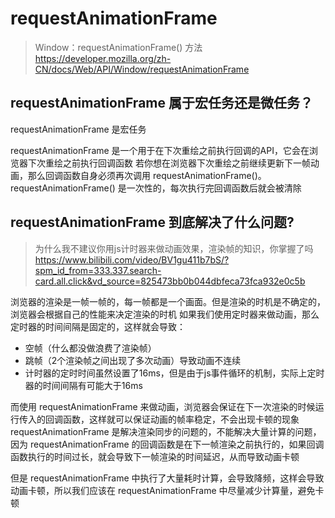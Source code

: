# requestAnimationFrame
>
> Window：requestAnimationFrame() 方法
> <https://developer.mozilla.org/zh-CN/docs/Web/API/Window/requestAnimationFrame>
>
## requestAnimationFrame 属于宏任务还是微任务？

requestAnimationFrame 是宏任务

requestAnimationFrame 是一个用于在下次重绘之前执行回调的API，它会在浏览器下次重绘之前执行回调函数
若你想在浏览器下次重绘之前继续更新下一帧动画，那么回调函数自身必须再次调用 requestAnimationFrame()。requestAnimationFrame() 是一次性的，每次执行完回调函数后就会被清除

## requestAnimationFrame 到底解决了什么问题?
>
> 为什么我不建议你用js计时器来做动画效果，渲染帧的知识，你掌握了吗
> <https://www.bilibili.com/video/BV1gu411b7bS/?spm_id_from=333.337.search-card.all.click&vd_source=825473bb0b044dbfeca73fca932e0c5b>

浏览器的渲染是一帧一帧的，每一帧都是一个画面。但是渲染的时机是不确定的，浏览器会根据自己的性能来决定渲染的时机
如果我们使用定时器来做动画，那么定时器的时间间隔是固定的，这样就会导致：

- 空帧（什么都没做浪费了渲染帧）
- 跳帧（2个渲染帧之间出现了多次动画）导致动画不连续
- 计时器的定时时间虽然设置了16ms，但是由于js事件循环的机制，实际上定时器的时间间隔有可能大于16ms

而使用 requestAnimationFrame 来做动画，浏览器会保证在下一次渲染的时候运行传入的回调函数，这样就可以保证动画的帧率稳定，不会出现卡顿的现象
requestAnimationFrame 是解决渲染同步的问题的，不能解决大量计算的问题，因为 requestAnimationFrame 的回调函数是在下一帧渲染之前执行的，如果回调函数执行的时间过长，就会导致下一帧渲染的时间延迟，从而导致动画卡顿

但是 requestAnimationFrame 中执行了大量耗时计算，会导致降频，这样会导致动画卡顿，所以我们应该在 requestAnimationFrame 中尽量减少计算量，避免卡顿
